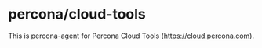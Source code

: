 percona/cloud-tools
===================

This is percona-agent for Percona Cloud Tools (https://cloud.percona.com).
